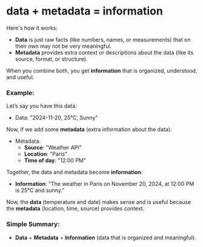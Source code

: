 # data + metadata = information

Here's how it works:

- **Data** is just raw facts (like numbers, names, or measurements) that on their own may not be very meaningful.
- **Metadata** provides extra context or descriptions about the data (like its source, format, or structure).

When you combine both, you get **information** that is organized, understood, and useful.

### Example:
Let’s say you have this data:

- Data: "2024-11-20, 25°C, Sunny"

Now, if we add some **metadata** (extra information about the data):

- Metadata:  
  - **Source**: "Weather API"  
  - **Location**: "Paris"  
  - **Time of day**: "12:00 PM"

Together, the data and metadata become **information**:

- **Information**: "The weather in Paris on November 20, 2024, at 12:00 PM is 25°C and sunny."

Now, the **data** (temperature and date) makes sense and is useful because the **metadata** (location, time, source) provides context.

### Simple Summary:
- **Data** + **Metadata** = **Information** (data that is organized and meaningful).